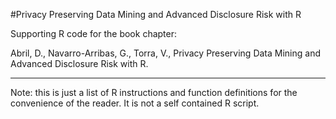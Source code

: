 #Privacy Preserving Data Mining and Advanced Disclosure Risk with R

Supporting R code for the book chapter:

Abril, D., Navarro-Arribas, G., Torra, V., Privacy Preserving Data Mining and Advanced Disclosure Risk with R.

---
Note: this is just a list of R instructions and function definitions for the convenience of the reader. It is not a self contained R script.
